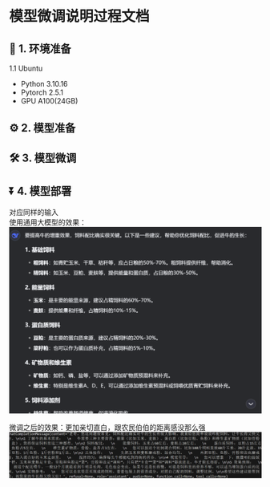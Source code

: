 # 模型微调说明过程文档

## 🤖 1. 环境准备
1.1 Ubuntu
- Python 3.10.16
- Pytorch 2.5.1
- GPU A100(24GB)

## ⚙️ 2. 模型准备


## 🛠️ 3. 模型微调

## ⏬ 4. 模型部署


对应同样的输入   
使用通用大模型的效果：    
![before_finetuning](normal.png)  


微调之后的效果：更加亲切直白，跟农民伯伯的距离感没那么强  
![compare](after_finetuning.png)  